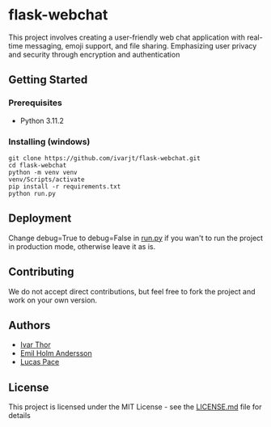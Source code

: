 # flask-webchat
This project involves creating a user-friendly web chat application with real-time messaging, emoji support, and file sharing. Emphasizing user privacy and security through encryption and authentication

## Getting Started

### Prerequisites
- Python 3.11.2

### Installing (windows)
```
git clone https://github.com/ivarjt/flask-webchat.git
cd flask-webchat
python -m venv venv
venv/Scripts/activate
pip install -r requirements.txt
python run.py
```

## Deployment
Change debug=True to debug=False in [run.py](https://github.com/ivarjt/flask-webchat/blob/main/run.py) if you wan't to run the project in production mode, otherwise leave it as is.

## Contributing
We do not accept direct contributions, but feel free to fork the project and work on your own version.

## Authors
- [Ivar Thor](https://github.com/ivarjt)
- [Emil Holm Andersson](https://github.com/Emil-andersson1)
- [Lucas Pace](https://github.com/rrex20)

## License
This project is licensed under the MIT License - see the [LICENSE.md](https://github.com/ivarjt/flask-webchat/blob/main/LICENSE) file for details

#### 

